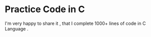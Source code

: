 # Practice Code in C
I'm very happy to share it , that I complete 1000+ lines of code in C Language .

